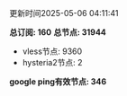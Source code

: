 更新时间2025-05-06 04:11:41

**总订阅: 160**
**总节点: 31944**
- vless节点: 9360
- hysteria2节点: 2

**google ping有效节点: 346**
